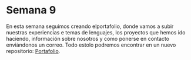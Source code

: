 # Semana 9

<p>En esta semana seguimos creando elportafolio, donde vamos a subir nuestras experiencias e temas de lenguajes, los proyectos que hemos ido haciendo, información sobre nosotros y como ponerse en contacto enviándonos un correo. Todo estolo podremos encontrar en un nuevo repositorio: <a href="https://github.com/juancasanchez6/portfolio-react.git">Portafolio</a>.</p>

